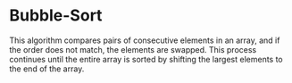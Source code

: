 # Bubble-Sort
This algorithm compares pairs of consecutive elements in an array, and if the order does not match, the elements are swapped. This process continues until the entire array is sorted by shifting the largest elements to the end of the array.
